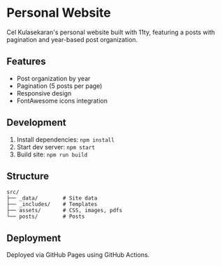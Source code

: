 # Personal Website

Cel Kulasekaran's personal website built with 11ty, featuring a posts with pagination and year-based post organization.

## Features
- Post organization by year
- Pagination (5 posts per page)
- Responsive design
- FontAwesome icons integration

## Development
1. Install dependencies: `npm install`
2. Start dev server: `npm start`
3. Build site: `npm run build`

## Structure
```
src/
├── _data/        # Site data
├── _includes/    # Templates
├── assets/       # CSS, images, pdfs
└── posts/        # Posts
```

## Deployment
Deployed via GitHub Pages using GitHub Actions.
